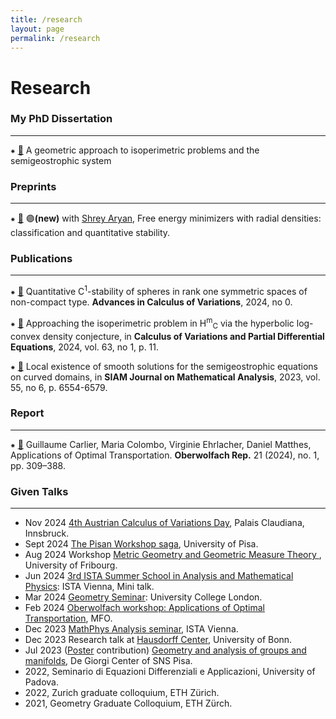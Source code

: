 ```yaml
---
title: /research
layout: page
permalink: /research
---
```


# Research

### My PhD Dissertation
-----------------------

⁕ [📄](https://www.research-collection.ethz.ch/handle/20.500.11850/680865) A geometric approach to isoperimetric problems and the semigeostrophic system

### Preprints
-----------------------

⁕ [📄](https://arxiv.org/abs/2412.03997) 🟣**(new)** with [Shrey Aryan](https://shrey183.github.io/), Free energy minimizers with radial densities: classification and quantitative stability.

### Publications
-----------------------

⁕ [📄](https://www.degruyter.com/document/doi/10.1515/acv-2023-0062/html?casa_token=kPzN4B1vpHYAAAAA:3AUBk5cHzBCAOQjuByQ035DfwBVAh6vjWR6iUJ0sd3EZ3QV7yYnrv-A039yp8PHzLVDWA86IT_Gb) Quantitative C<sup>1</sup>-stability of spheres in rank one symmetric spaces of non-compact type. **Advances in Calculus of Variations**, 2024, no 0.

⁕ [📄](https://link.springer.com/article/10.1007/s00526-023-02617-0) Approaching the isoperimetric problem in H<sup>m</sup><sub>C</sub> via the hyperbolic log-convex density conjecture, in **Calculus of Variations and Partial Differential Equations**, 2024, vol. 63, no 1, p. 11.

⁕ [📄](https://epubs.siam.org/doi/full/10.1137/22M1532846) Local existence of smooth solutions for the semigeostrophic equations on curved domains, in **SIAM Journal on Mathematical Analysis**, 2023, vol. 55, no 6, p. 6554-6579.

### Report
-----------------------

⁕ [📄](https://ems.press/journals/owr/articles/14298161) Guillaume Carlier, Maria Colombo, Virginie Ehrlacher, Daniel Matthes, Applications of Optimal Transportation. **Oberwolfach Rep.** 21 (2024), no. 1, pp. 309–388.

### Given Talks
-----------------------

- Nov 2024 [4th Austrian Calculus of Variations Day](https://appliedmath.univie.ac.at/public/ACVD/events/4/), Palais Claudiana, Innsbruck.
- Sept 2024 [The Pisan Workshop saga](https://sites.google.com/view/thepisanworkshopssaga/home?authuser=0), University of Pisa.
-  Aug 2024 Workshop [Metric Geometry and Geometric Measure Theory ](https://commonweb.unifr.ch/_Science/Math/Pub/metric-geo-gmt/index.html), University of Fribourg.
- Jun 2024 [3rd ISTA Summer School in Analysis and Mathematical Physics](https://summerschool-analysis.ist.ac.at/): ISTA Vienna, Mini talk.
- Mar 2024 [Geometry Seminar](http://www.homepages.ucl.ac.uk/~ucahlfo/GeometrySeminar.html): University College London.
- Feb 2024 [Oberwolfach workshop:  Applications of Optimal Transportation](https://www.mfo.de/occasion/2406/www_view), MFO.
-  Dec 2023 [MathPhys Analysis seminar](https://mathphys.pages.ist.ac.at/), ISTA Vienna.
-  Dec 2023 Research talk at [Hausdorff Center](https://www.hcm.uni-bonn.de/), University of Bonn.
-  Jul 2023 ([Poster](poster.pdf) contribution) [Geometry and analysis of groups and manifolds](https://sites.google.com/view/geometryandanalysis/), De Giorgi Center of SNS Pisa.
- 2022, Seminario di Equazioni Differenziali e Applicazioni, University of Padova.
- 2022, Zurich graduate colloquium, ETH Zürich.
- 2021, Geometry Graduate Colloquium, ETH Zürch.
